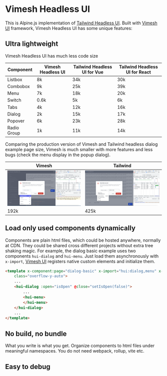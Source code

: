 # Vimesh Headless UI
This is Alpine.js implementation of [Tailwind Headless UI](https://headlessui.com/). Built with [Vimesh UI](https://github.com/vimeshjs/vimesh-ui) framework, Vimesh Headless UI has some unique features:
## Ultra lightweight 
Vimesh Headless UI has much less code size

| Component   | Vimesh Headless UI   | Tailwind Headless UI for Vue | Tailwind Headless UI for React |
| ----------- | -------------------- | -------- | ----- |
| Listbox   | 8k  | 34k | 30k | 
| Combobox  | 9k  | 25k | 39k |
| Menu      | 7k  | 18k | 20k |
| Switch    | 0.6k | 5k | 6k |
| Tabs      | 4k  | 12k | 16k |
| Dialog    | 2k  | 15k | 17k |
| Popover   | 6k  | 23k | 28k |
| Radio Group | 1k | 11k | 14k |

Comparing the production version of Vimesh and Tailwind headless dialog example page size, Vimesh is much smaller with more features and less bugs (check the menu display in the popup dialog). 

| Vimesh | Tailwind |
| ---- | ---- |
| ![](./assets/vimesh001.png) | ![](./assets/tailwind001.png) |
| 192k | 425k |

## Load only used components dynamically
Components are plain html files, which could be hosted anywhere, normally at CDN. They could be shared cross different projects without extra tree shaking magic. For example, the dialog basic example uses two components `hui-dialog` and `hui-menu`. Just load them asynchronously with `x-import`, [Vimesh UI](https://github.com/vimeshjs/vimesh-ui) registers native custom elements and initialize them.

```html
<template x-component:page="dialog-basic" x-import="hui:dialog,menu" x-data="setupDialogBasicData()"
    class="overflow-y-auto">
    ...
    <hui-dialog :open="isOpen" @close="setIsOpen(false)">
        ...
        <hui-menu>
        </hui-menu>
    </hui-dialog>
    ...
</template>
```

## No build, no bundle
What you write is what you get. Organize components to html files under meaningful namespaces. You do not need webpack, rollup, vite etc. 

## Easy to debug